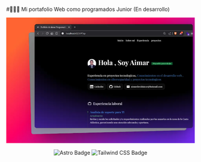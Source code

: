 #👨🏻‍💻 Mi portafolio Web como programados Junior (En desarrollo)

<div align="center">
<a href="porfolio-aimar"
target="_blank"
rel="noopener">
<img src="./public/Aimar.dev.webp">
</a>
<p></p>
</div>

<div align="center">

![Astro Badge](https://img.shields.io/badge/Astro-FF3E00?logo=astro&logoColor=fff&style=flat)
![Tailwind CSS Badge](https://img.shields.io/badge/Tailwind%20CSS-06B6D4?logo=tailwindcss&logoColor=fff&style=flat)

</div>

